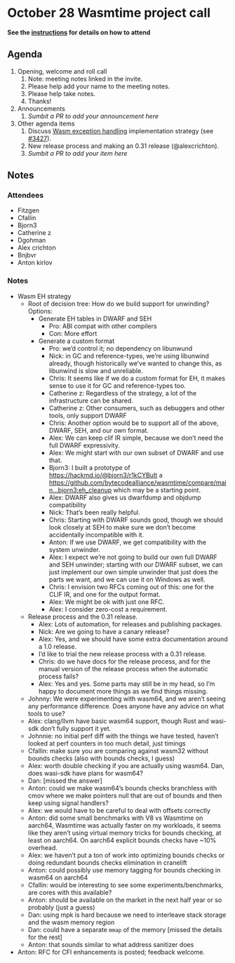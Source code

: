 # October 28 Wasmtime project call

**See the [instructions](../README.md) for details on how to attend**

## Agenda
1. Opening, welcome and roll call
    1. Note: meeting notes linked in the invite.
    1. Please help add your name to the meeting notes.
    1. Please help take notes.
    1. Thanks!
1. Announcements
    1. _Sumbit a PR to add your announcement here_
1. Other agenda items
    1. Discuss [Wasm exception handling](https://github.com/WebAssembly/exception-handling)
       implementation strategy (see
       [#3427](https://github.com/bytecodealliance/wasmtime/issues/3427)).
    1. New release process and making an 0.31 release (@alexcrichton).
    1. _Sumbit a PR to add your item here_

## Notes

### Attendees

* Fitzgen
* Cfallin
* Bjorn3
* Catherine z
* Dgohman
* Alex crichton
* Bnjbvr
* Anton kirlov

### Notes

* Wasm EH strategy
   * Root of decision tree: How do we build support for unwinding? Options:
      * Generate EH tables in DWARF and SEH
         * Pro: ABI compat with other compilers
         * Con: More effort
      * Generate a custom format
         * Pro: we’d control it; no dependency on libunwund
         * Nick: in GC and reference-types, we’re using libunwind already, though historically we’ve wanted to change this, as libunwind is slow and unreliable.
         * Chris: It seems like if we do a custom format for EH, it makes sense to use it for GC and reference-types too.
         * Catherine z: Regardless of the strategy, a lot of the infrastructure can be shared.
         * Catherine z: Other consumers, such as debuggers and other tools, only support DWARF
         * Chris: Another option would be to support all of the above, DWARF, SEH, and our own format.
         * Alex: We can keep clif IR simple, because we don’t need the full DWARF expressivity.
         * Alex: We might start with our own subset of DWARF and use that.
         * Bjorn3: I built a prototype of  https://hackmd.io/@bjorn3/r1kCYBuIt a https://github.com/bytecodealliance/wasmtime/compare/main...bjorn3:eh_cleanup which may be a starting point.
         * Alex: DWARF also gives us dwarfdump and objdump compatibility
         * Nick: That’s been really helpful.
         * Chris: Starting with DWARF sounds good, though we should look closely at SEH to make sure we don’t become accidentally incompatible with it.
         * Anton: If we use DWARF, we get compatibility with the system unwinder.
         * Alex: I expect we’re not going to build our own full DWARF and SEH unwinder; starting with our DWARF subset, we can just implement our own simple unwinder that just does the parts we want, and we can use it on Windows as well.
         * Chris: I envision two RFCs coming out of this: one for the CLIF IR, and one for the output format.
         * Alex: We might be ok with just one RFC.
         * Alex: I consider zero-cost a requirement.
   * Release process and the 0.31 release.
      * Alex: Lots of automation, for releases and publishing packages.
      * Nick: Are we going to have a canary release?
      * Alex: Yes, and we should have some extra documentation around a 1.0 release.
      * I’d like to trial the new release process with a 0.31 release.
      * Chris: do we have docs for the release process, and for the manual version of the release process when the automatic process fails?
      * Alex: Yes and yes. Some parts may still be in my head, so I’m happy to document more things as we find things missing.
   * Johnny: We were experimenting with wasm64, and we aren’t seeing any performance difference. Does anyone have any advice on what tools to use?
   * Alex: clang/llvm have basic wasm64 support, though Rust and wasi-sdk don’t fully support it yet.
   * Johnnie: no initial perf diff with the things we have tested, haven’t looked at perf counters in too much detail, just timings
   * Cfallin: make sure you are comparing against wasm32 without bounds checks (also with bounds checks, I guess)
   * Alex: worth double checking if you are actually using wasm64. Dan, does wasi-sdk have plans for wasm64?
   * Dan: [missed the answer]
   * Anton: could we make wasm64’s bounds checks branchless with cmov where we make pointers null that are out of bounds and then keep using signal handlers?
   * Alex: we would have to be careful to deal with offsets correctly
   * Anton: did some small benchmarks with V8 vs Wasmtime on aarch64, Wasmtime was actually faster on my workloads, it seems like they aren’t using virtual memory tricks for bounds checking, at least on aarch64. On aarch64 explicit bounds checks have ~10% overhead.
   * Alex: we haven’t put a ton of work into optimizing bounds checks or doing redundant bounds checks elimination in cranelift
   * Anton: could possibly use memory tagging for bounds checking in wasm64 on aarch64
   * Cfallin: would be interesting to see some experiments/benchmarks, are cores with this available?
   * Anton: should be available on the market in the next half year or so probably (just a guess)
   * Dan: using mpk is hard because we need to interleave stack storage and the wasm memory region
   * Dan: could have a separate `mmap` of the memory [missed the details for the rest]
   * Anton: that sounds similar to what address sanitizer does
* Anton: RFC for CFI enhancements is posted; feedback welcome.   
